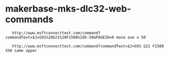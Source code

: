 # makerbase-mks-dlc32-web-commands

       http://www.msftconnecttest.com/command?commandText=$J=G91%20G21%20F1500%20X-50&PAGEID=0 move axe x 50

       http://www.msftconnecttest.com/command?commandText=$J=G91 G21 F1500 X50 same upper

